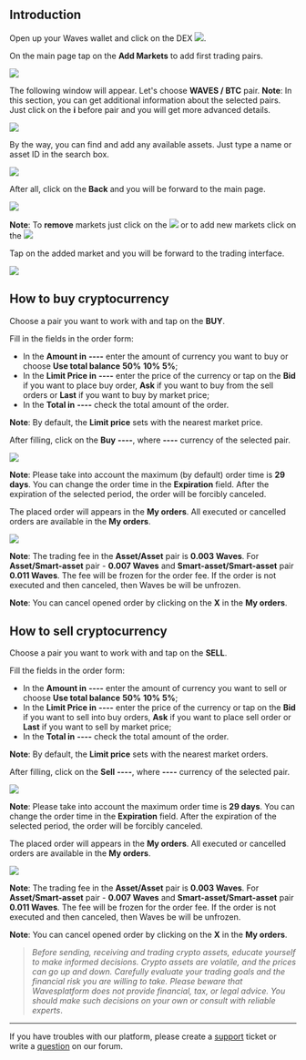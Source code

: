 ## Introduction

Open up your Waves wallet and click on the DEX ![](/waves-client/mobile-apps/_assets/dex_01.png).

On the main page tap on the **Add Markets** to add first trading pairs.

![](/waves-client/mobile-apps/_assets/dex_02.png)

The following window will appear. Let's choose **WAVES / BTC** pair.
**Note**: In this section, you can get additional information about the selected pairs. Just click on the **i** before pair and you will get more advanced details.

![](/waves-client/mobile-apps/_assets/dex_03.png)

By the way, you can find and add any available assets. Just type a name or asset ID in the search box.

![](/waves-client/mobile-apps/_assets/dex_04.png)

After all, click on the **Back** and you will be forward to the main page.

![](/waves-client/mobile-apps/_assets/dex_05.png)

**Note**: To **remove** markets just click on the ![](/waves-client/mobile-apps/_assets/dex_06.png) or to add new markets click on the ![](/waves-client/mobile-apps/_assets/dex_07.png)

Tap on the added market and you will be forward to the trading interface.

![](/waves-client/mobile-apps/_assets/dex_08.png)

## How to buy cryptocurrency

Choose a pair you want to work with and tap on the **BUY**.

Fill in the fields in the order form:

* In the **Amount in** **----** enter the amount of currency you want to buy or choose **Use total balance** **50%** **10%** **5%**;
* In the **Limit Price in** **----** enter the price of the currency or tap on the **Bid** if you want to place buy order, **Ask** if you want to buy from the sell orders or **Last** if you want to buy by market price;
* In the **Total in** **----** check the total amount of the order.

**Note**: By default, the **Limit price** sets with the nearest market price.

After filling, click on the **Buy** **----**, where **----** currency of the selected pair.

![](/waves-client/mobile-apps/_assets/dex_09.png)

**Note**: Please take into account the maximum (by default) order time is **29 days**. You can change the order time in the **Expiration** field.
After the expiration of the selected period, the order will be forcibly canceled.

The placed order will appears in the **My orders**. All executed or cancelled orders are available in the **My orders**.

![](/waves-client/mobile-apps/_assets/dex_10.png)

**Note**: The trading fee in the **Asset/Asset** pair is **0.003 Waves**. For **Asset/Smart-asset** pair - **0.007 Waves** and **Smart-asset/Smart-asset** pair **0.011 Waves**.
The fee will be frozen for the order fee. If the order is not executed and then canceled, then Waves be will be unfrozen.

**Note**: You can cancel opened order by clicking on the **X** in the **My orders**.

## How to sell cryptocurrency

Choose a pair you want to work with and tap on the **SELL**.

Fill the fields in the order form:

* In the **Amount in** **----** enter the amount of currency you want to sell or choose **Use total balance** **50%** **10%** **5%**;
* In the **Limit Price in** **----** enter the price of the currency or tap on the **Bid** if you want to sell into buy orders, **Ask** if you want to place sell order or **Last** if you want to sell by market price;
* In the **Total in** **----** check the total amount of the order.

**Note**: By default, the **Limit price** sets with the nearest market orders.

After filling, click on the **Sell** **----**, where **----** currency of the selected pair.

![](/waves-client/mobile-apps/_assets/dex_11.png)

**Note**: Please take into account the maximum order time is **29 days**. You can change the order time in the **Expiration** field.
After the expiration of the selected period, the order will be forcibly canceled.

The placed order will appears in the **My orders**. All executed or cancelled orders are available in the **My orders**.

![](/waves-client/mobile-apps/_assets/dex_12.png)

**Note**: The trading fee in the **Asset/Asset** pair is **0.003 Waves**. For **Asset/Smart-asset** pair - **0.007 Waves** and **Smart-asset/Smart-asset** pair **0.011 Waves**.
The fee will be frozen for the order fee. If the order is not executed and then canceled, then Waves be will be unfrozen.

**Note**: You can cancel opened order by clicking on the **X** in the **My orders**.

> _Before sending, receiving and trading crypto assets, educate yourself to make informed decisions. Crypto assets are volatile, and the prices can go up and down. Carefully evaluate your trading goals and the financial risk you are willing to take.
> Please beware that Wavesplatform does not provide financial, tax, or legal advice. You should make such decisions on your own or consult with reliable experts_.

___



If you have troubles with our platform, please create a [support](https://support.wavesplatform.com) ticket or write a [question](https://forum.wavesplatform.com) on our forum.
